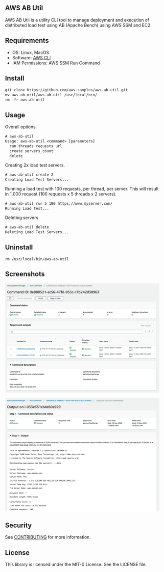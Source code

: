 ## AWS AB Util 

AWS AB Util is a utility CLI tool to manage deployment and execution of distributed load test using AB (Apache Bench) using AWS SSM and EC2.

## Requirements
- OS: Linux, MacOS
- Software: [AWS CLI](https://aws.amazon.com/cli/)
- IAM Permissions: AWS SSM Run Command

## Install
```
git clone https://github.com/aws-samples/aws-ab-util.git
mv aws-ab-util/aws-ab-util /usr/local/bin/
rm -fr aws-ab-util
```

## Usage
Overall options.
```
# aws-ab-util
Usage: aws-ab-util <command> [parameters]
  run threads requests url
  create servers_count
  delete
```


Creating 2x load test servers.
```
# aws-ab-util create 2
Creating Load Test Servers...
```


Running a load test with 100 requests, per thread, per server. This will result in 1.000 request (100 requests x 5 threads  x 2 servers).
```
# aws-ab-util run 5 100 https://www.myserver.com/
Running Load Test...
```

Deleting servers
```
# aws-ab-util delete
Deleting Load Test Servers...
```

## Uninstall
```
rm /usr/local/bin/aws-ab-util
```

## Screenshots
![SSM Command Execution](images/aws-ab-command-execution.png)

![SSM Command Output](images/aws-ab-command-output.png)

## Security

See [CONTRIBUTING](CONTRIBUTING.md#security-issue-notifications) for more information.

## License

This library is licensed under the MIT-0 License. See the LICENSE file.

